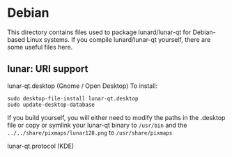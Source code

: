
Debian
====================
This directory contains files used to package lunard/lunar-qt
for Debian-based Linux systems. If you compile lunard/lunar-qt yourself, there are some useful files here.

## lunar: URI support ##


lunar-qt.desktop  (Gnome / Open Desktop)
To install:

	sudo desktop-file-install lunar-qt.desktop
	sudo update-desktop-database

If you build yourself, you will either need to modify the paths in
the .desktop file or copy or symlink your lunar-qt binary to `/usr/bin`
and the `../../share/pixmaps/lunar128.png` to `/usr/share/pixmaps`

lunar-qt.protocol (KDE)


